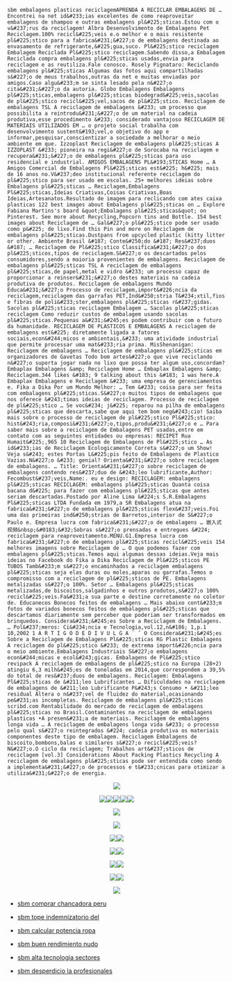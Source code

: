 
```
sbm embalagens plasticas reciclagemAPRENDA A RECICLAR EMBALAGENS DE … Encontrei na net id&#233;ias excelentes de como reaproveitar embalagens de shampoo e outras embalagens pl&#225;sticas.Estou com o v&#237;rus da reciclagem! Albra Desenvolvimento de Embalagens Pet Reciclagem.100% recicl&#225;veis e.o melhor e o mais resistente pl&#225;stico para a fabrica&#231;&#227;o de embalagens destinada ao envasamento de refrigerante,&#225;gua,suco. Pl&#225;stico reciclagem Embalagem Reciclada Pl&#225;stico reciclagem.Sabendo disso,a Embalagem Reciclada compra embalagens pl&#225;sticas usadas,envia para reciclagem e as reutiliza.Fale conosco. Rosely Pignataro: Reciclando embalagens pl&#225;sticas Algumas das fotos aqui compartilhadas s&#227;o de meus trabalhos,outras da net e muitas enviadas por amigos.Caso algu&#233;m se sinta lesado pela n&#227;o cita&#231;&#227;o da autoria. Globo Embalagens Embalagens pl&#225;sticas,embalagens pl&#225;sticas biodegrad&#225;veis,sacolas de pl&#225;stico recicl&#225;vel,sacos de pl&#225;stico. Reciclagem de embalagens TSL A reciclagem de embalagens &#233; um processo que possibilita a reintrodu&#231;&#227;o de um material na cadeia produtiva,esse procedimento &#233; considerado vantajoso RECICLAGEM DE MATERIAIS UTILIZADOS EM … o projeto social trabalha com desenvolvimento sustent&#193;vel,o objetivo do app e informar,pesquisar,conscientizar a sociedade a melhorar o meio ambiente em que. Izzoplast Reciclagem de embalagens pl&#225;sticas A IZZOPLAST &#233; pioneira na regi&#227;o de Sorocaba na reciclagem e recupera&#231;&#227;o de embalagens pl&#225;sticas para uso residencial e industrial. AMIGOS EMBALAGENS PL&#193;STICAS Home … A Amigos Comercial de Embalagens Pl&#225;sticas est&#225; h&#225; mais de 16 anos no.V&#237;deo institucional referente reciclagem do pl&#225;stico para ser usado em escolas. 25+ melhores ideias sobre Embalagens pl&#225;sticas … Reciclagem,Embalagens Pl&#225;sticas,Ideias Criativas,Coisas Criativas,Boas Ideias,Artesanatos.Resultado de imagem para reclicando com ates caixa plasticas 122 best images about Embalagens pl&#225;sticas on … Explore Fabiana Martins's board &quot;Embalagens pl&#225;sticas&quot; on Pinterest. See more about Recycling,Popcorn tins and Bottle. 154 best images about Reciclagem de … Gal&#227;o pl&#225;stico pode ser usado como p&#225; de lixo.Find this Pin and more on Reciclagem de embalagens pl&#225;sticas.Dustpans from upcycled plastic (kitty litter or other. Ambiente Brasil &#187; Conte&#250;do &#187; Res&#237;duos &#187; … Reciclagem de Pl&#225;stico Classifica&#231;&#227;o dos pl&#225;sticos,tipos de reciclagem.S&#227;o os descartados pelos consumidores,sendo a maioria provenientes de embalagens. Reciclagem de embalagens pl&#225;sticas TSL A reciclagem de embalagens pl&#225;sticas,de papel,metal e vidro &#233; um processo capaz de proporcionar a reinser&#231;&#227;o destes materiais na cadeia produtiva de produtos. Reciclagem de embalagens Mundo Educa&#231;&#227;o Processo de reciclagem,import&#226;ncia da reciclagem,reciclagem das garrafas PET,Ind&#250;stria T&#234;xtil,fios e fibras de poli&#233;ster,embalagens pl&#225;sticas r&#237;gidas. Sacolas pl&#225;sticas reciclagem Embalagem … Sacolas pl&#225;sticas reciclagem Como reduzir custos de embalagem usando sacolas pl&#225;sticas.Pequenas a&#231;&#245;es podem contribuir com o futuro da humanidade. RECICLAGEM DE PLASTICOS E EMBALAGENS A reciclagem de embalagens est&#225; diretamente ligada a fatores sociais,econ&#244;micos e ambientais,&#233; uma atividade industrial que permite processar uma mat&#233;ria prima. MisShenanigan: Reciclagem de embalagens … Reciclagem de embalagens pl&#225;sticas em organizadores de Gavetas Todo bom artes&#227;o que vive reciclando n&#227;o suporta jogar nada no lixo que possa ter algum uso,concordam? Embaplax Embalagens &amp; Reciclagem Home … Embaplax Embalagens &amp; Reciclagem.344 likes &#183; 9 talking about this &#183; 1 was here.A Embaplax Embalagens e Reciclagem &#233; uma empresa de gerenciamentos e. Fika a Dika Por um Mundo Melhor: … Tem &#233; coisa para ser feita com embalagens pl&#225;sticas.S&#227;o muitos tipos de embalagens que nos oferece &#243;timas ideias de reciclagem. Processo de reciclagem de pl&#225;stico … Se voc&#234; j&#225; reparou na pilha de embalagens pl&#225;sticas que descarta,sabe que aqui tem bom neg&#243;cio! Saiba mais sobre o processo de reciclagem de pl&#225;stico Pl&#225;stico: hist&#243;ria,composi&#231;&#227;o,tipos,produ&#231;&#227;o e … Para saber mais sobre a reciclagem de Embalagens PET usadas,entre em contato com as seguintes entidades ou empresas: RECIPET Rua Humait&#225;,965 10 Reciclagem de Embalagens de Pl&#225;stico … As id&#233;ias de Reciclagem Ecologicamente Correta s&#227;o um Show! Veja s&#243; estes Portas L&#225;pis feito de Embalagens de Plastico Vazias.N&#227;o &#233; genial? Orienta&#231;&#227;o sobre reciclagem de embalagens. … Title: Orienta&#231;&#227;o sobre reciclagem de embalagens contendo res&#237;duo de &#243;leo lubrificante,Author: Fecombust&#237;veis,Name:. eu e design: RECICLAGEM: embalagens pl&#225;sticas RECICLAGEM: embalagens pl&#225;sticas Quanta coisa bacana d&#225; para fazer com embalagens pl&#225;sticas que antes seriam descartadas.Postado por Aline Lima &#224;s S.R.Embalagens Pl&#225;sticas LTDA Fundada em 1979,a SR Embalagens atua na fabrica&#231;&#227;o de embalagens pl&#225;sticas flex&#237;veis.Foi uma das primeiras ind&#250;strias de Barretos,interior de S&#227;o Paulo e. Empresa lucra com fabrica&#231;&#227;o de embalagens … 嵌入式视频&nbsp;&#0183;&#32;Sobras s&#227;o prensadas e entregues &#224; reciclagem para reaproveitamento.MENU.G1.Empresa lucra com fabrica&#231;&#227;o de embalagens pl&#225;sticas recicl&#225;veis 154 melhores imagens sobre Reciclagem de … O que podemos fazer com embalagens pl&#225;sticas.Temos aqui algumas dessas ideias.Veja mais ideias no Facebook do Fika a Dika Reciclagem de Pl&#225;sticos PE TUBOS Tamb&#233;m s&#227;o encaminhados a reciclagem embalagens pl&#225;sticas seja elas duras ou moles,aparas ou garrafas.Temos o compromisso com a reciclagem de pl&#225;sticos de PE. Embalagens metalizadas s&#227;o 100%. Setor … Embalagens pl&#225;sticas metalizadas,de biscoitos,salgadinhos e outros produtos,s&#227;o 100% recicl&#225;veis.Fa&#231;a sua parte e destine corretamente no coletor de. Educanecos Bonecos feitos de embalagens … Mais abaixo cont&#233;m fotos de variados bonecos feitos de embalagens pl&#225;sticas que descartamos diariamente sem perceber que poderiam ser transformados em brinquedos. Considera&#231;&#245;es Sobre a Reciclagem de Embalagens. … Pol&#237;meros: Ci&#234;ncia e Tecnologia,vol.12,n&#186; 1,p.1 10,2002 1 A R T I G O D E D I V U L G A ˙ ˆ O Considera&#231;&#245;es Sobre a Reciclagem de Embalagens Pl&#225;sticas RG Plastic Embalagens A reciclagem do pl&#225;stico &#233; de extrema import&#226;ncia para o meio ambiente.Embalagens Industriais S&#227;o embalagens econ&#244;micas e ecol&#243;gicas. Embalagens de Pl&#225;stico revipack A reciclagem de embalagens de pl&#225;stico na Europa (28+2) atingiu 6,3 milh&#245;es de toneladas em 2014,que correspondem a 39,5% do total de res&#237;duos de embalagens. Reciclagem: Embalagens Pl&#225;sticas de &#211;leo Lubrificantes … Dificuldades na reciclagem de embalagens de &#211;leo Lubrificante P&#243;s Consumo • &#211;leo residual Altera o n&#237;vel de fluidez do material,ocasionando pe&#231;as incompletas. Reciclagem de embalagens pl&#225;sticas scribd.com Rentabilidade do mercado de reciclagem de embalagens pl&#225;sticas no Brasil.Contaminantes na reciclagem de embalagens plasticas •A presen&#231;a de materiais. Reciclagem de embalagens longa vida … A reciclagem de embalagens longa vida &#233; o processo pelo qual s&#227;o reintegrados &#224; cadeia produtiva os materiais componentes deste tipo de embalagem. Reciclagem Embalagens de biscoito,bombons,balas e similares s&#227;o recicl&#225;veis? N&#227;o.O ciclo da reciclagem; Trabalhos art&#237;sticos de reciclagem [vol.3] Considerations About Packing Plastics Recycling A reciclagem de embalagens pl&#225;sticas pode ser entendida como sendo a implementa&#231;&#227;o de processos e t&#233;cnicas para otimizar a utiliza&#231;&#227;o de energia. 
```

<div align="center">

<a href="https://es-crusher.shibang-china.com/github&k=sbm+embalagens+plasticas+reciclagem"><img src="https://static.shibang-china.com/es/crusher/logo.jpg"></a>

<a href="https://es-crusher.shibang-china.com/github&k=sbm+embalagens+plasticas+reciclagem"><img src="https://static.shibang-china.com/es/crusher/index.jpg"></a><a href="https://es-crusher.shibang-china.com/material.htmlgithub&k=sbm+embalagens+plasticas+reciclagem"><img src="https://static.shibang-china.com/es/crusher/material.jpg"></a><a href="https://es-crusher.shibang-china.com/application.htmlgithub&k=sbm+embalagens+plasticas+reciclagem"><img src="https://static.shibang-china.com/es/crusher/application.jpg"></a><a href="https://es-crusher.shibang-china.com/aboutus.htmlgithub&k=sbm+embalagens+plasticas+reciclagem"><img src="https://static.shibang-china.com/es/crusher/aboutus.jpg"></a><a href="https://es-crusher.shibang-china.com/contact.htmlgithub&k=sbm+embalagens+plasticas+reciclagem"><img src="https://static.shibang-china.com/es/crusher/contact.jpg"></a>

<a href="https://es-crusher.shibang-china.com/github&k=sbm+embalagens+plasticas+reciclagem"><img src="https://static.shibang-china.com/es/crusher/banner.jpg"></a>

<a href="https://swt.shibang-china.com/github&k=sbm+embalagens+plasticas+reciclagem"><img src="https://static.shibang-china.com/es/crusher/text.jpg"></a>

<a href="https://swt.shibang-china.com/github&k=sbm+embalagens+plasticas+reciclagem"><img src="https://static.shibang-china.com/es/crusher/chat.jpg"></a><a href="https://es-crusher.shibang-china.com/contact.htmlgithub&k=sbm+embalagens+plasticas+reciclagem"><img src="https://static.shibang-china.com/es/crusher/message.jpg"></a>

<a href="https://es-crusher.shibang-china.com/products/pe.htmlgithub&k=sbm+embalagens+plasticas+reciclagem"><img src="https://static.shibang-china.com/es/crusher/pe.jpg"></a><a href="https://es-crusher.shibang-china.com/products/pf.htmlgithub&k=sbm+embalagens+plasticas+reciclagem"><img src="https://static.shibang-china.com/es/crusher/pf.jpg"></a>

<a href="https://es-crusher.shibang-china.com/products/hpt.htmlgithub&k=sbm+embalagens+plasticas+reciclagem"><img src="https://static.shibang-china.com/es/crusher/hpt.jpg"></a><a href="https://es-crusher.shibang-china.com/products/vsi.htmlgithub&k=sbm+embalagens+plasticas+reciclagem"><img src="https://static.shibang-china.com/es/crusher/vsi.jpg"></a>

<a href="https://es-crusher.shibang-china.com/products/klv.htmlgithub&k=sbm+embalagens+plasticas+reciclagem"><img src="https://static.shibang-china.com/es/crusher/klv.jpg"></a><a href="https://es-crusher.shibang-china.com/products/portable.htmlgithub&k=sbm+embalagens+plasticas+reciclagem"><img src="https://static.shibang-china.com/es/crusher/portable.jpg"></a>

<a href="https://swt.shibang-china.com/github&k=sbm+embalagens+plasticas+reciclagem"><img src="https://static.shibang-china.com/es/crusher/case.jpg"></a>

</div>


* [sbm comprar chancadora peru](sbm%20comprar%20chancadora%20peru.md)

* [sbm tope indemnizatorio del](sbm%20tope%20indemnizatorio%20del.md)

* [sbm calcular potencia ropa](sbm%20calcular%20potencia%20ropa.md)

* [sbm buen rendimiento nudo](sbm%20buen%20rendimiento%20nudo.md)

* [sbm alta tecnologia sectores](sbm%20alta%20tecnologia%20sectores.md)

* [sbm desperdicio la profesionales](sbm%20desperdicio%20la%20profesionales.md)